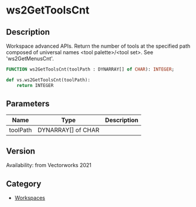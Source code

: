 # ws2GetToolsCnt

## Description
Workspace advanced APIs. Return the number of tools at the specified path composed of universal names &lt;tool palette&gt;/&lt;tool set&gt;. See 'ws2GetMenusCnt'.

```pascal
FUNCTION ws2GetToolsCnt(toolPath : DYNARRAY[] of CHAR): INTEGER;
```

```python
def vs.ws2GetToolsCnt(toolPath):
    return INTEGER
```

## Parameters
|Name|Type|Description|
|---|---|---|
|toolPath|DYNARRAY[] of CHAR|   |

## Version
Availability: from Vectorworks 2021

## Category
* [Workspaces](../Categories/Workspaces.md)
